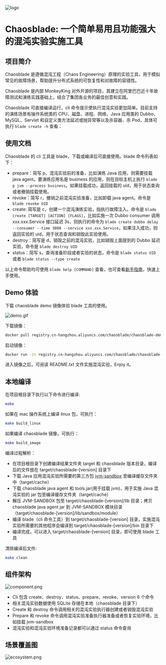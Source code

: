 ![logo](https://chaosblade.oss-cn-hangzhou.aliyuncs.com/doc/image/chaosblade-logo.png)  

# Chaosblade: 一个简单易用且功能强大的混沌实验实施工具

## 项目简介
Chaosblade 是遵循混沌工程（Chaos Engineering）原理的实验工具，用于模拟常见的故障场景，帮助提升分布式系统的可恢复性和对故障的容错性。

Chaosblade 是内部 MonkeyKing 对外开源的项目，其建立在阿里巴巴近十年故障测试和演练实践基础上，结合了集团各业务的最佳创意和实践。

Chaosblade 可直接编译运行，cli 命令提示使执行混沌实验更加简单。目前支持的演练场景有操作系统类的 CPU、磁盘、进程、网络，Java 应用类的 Dubbo、MySQL、Servlet 和自定义类方法延迟或抛异常等以及杀容器、杀 Pod，具体可执行 `blade create -h` 查看：

## 使用文档
Chaosblade 的 cli 工具是 blade，下载或编译后可直接使用。blade 命令列表如下：

* prepare：简写 p，混沌实验前的准备，比如演练 Java 应用，则需要挂载 java agent。要演练应用名是 business 的应用，则在目标主机上执行 `blade p jvm --process business`。如果挂载成功，返回挂载的 uid，用于状态查询或者撤销挂载使用。
* revoke：简写 r，撤销之前混沌实验准备，比如卸载 java agent。命令是 `blade revoke UID`
* create: 简写是 c，创建一个混沌演练实验，指执行故障注入。命令是 `blade create [TARGET] [ACTION] [FLAGS]`，比如实施一次 Dubbo consumer 调用 xxx.xxx.Service 接口延迟 3s，则执行的命令为 `blade create dubbo delay --consumer --time 3000 --service xxx.xxx.Service`，如果注入成功，则返回实验的 uid，用于状态查询和销毁此实验使用。
* destroy：简写是 d，销毁之前的混沌实验，比如销毁上面提到的 Dubbo 延迟实验，命令是 `blade destroy UID`
* status：简写 s，查询准备阶段或者实验的状态，命令是 `blade status UID` 或者 `blade status --type create`

以上命令帮助均可使用 `blade help [COMMAND]` 查看，也可查看[新手指南](https://github.com/chaosblade-io/chaosblade/wiki/%E6%96%B0%E6%89%8B%E6%8C%87%E5%8D%97)，快速上手使用。

## Demo 体验
下载 chaosblade demo 镜像体验 blade 工具的使用。
  
![demo.gif](https://chaosblade.oss-cn-hangzhou.aliyuncs.com/agent/release/chaosblade-demo-0.0.1.gif)  

下载镜像：
```bash
docker pull registry.cn-hangzhou.aliyuncs.com/chaosblade/chaosblade-demo:latest
```

启动镜像：
```bash
docker run -it registry.cn-hangzhou.aliyuncs.com/chaosblade/chaosblade-demo:latest
```

进入镜像之后，可阅读 README.txt 文件实施混沌实验，Enjoy it。

## 本地编译
在项目根目录下执行以下命令进行编译:
```bash
make
```

如果在 mac 操作系统上编译 linux 包，可执行：
```bash
make build_linux
```

如果编译 chaosblade 镜像，可执行：
```bash
make build_image
```

编译过程解析：
* 在项目根目录下创建编译结果文件夹 target 和 chaosblade 版本目录，编译后的文件放在 target/chaosblade-[version] 目录下
* 下载 Java 应用混沌实验所需要的第三方包 [jvm-sandbox](https://github.com/alibaba/jvm-sandbox/releases) 至编译缓存文件夹中（target/cache）
* 下载 chaosblade java agent 和 tools.jar(用于挂载 jvm)，用于实施 Java 混沌实验的 jar 包至编译缓存文件夹（target/cache）
* 解压 JVM-SANDBOX 包至 target/chaosblade-[version]/lib 目录；拷贝 chaosblade java agent jar 到 JVM-SANDBOX 模块目录（target/chaosblade-[version]/lib/sandbox/module）
* 编译 blade（cli 命令工具）到 target/chaosblade-[version] 目录，实施混沌实验所需要的其他程序会编译到 target/chaosblade-[version]/bin 目录下
* 编译完成，可以进入 target/chaosblade-[version] 目录，即可使用 blade 工具


清除编译后文件:
```bash
make clean
```

## 组件架构
![component.png](https://chaosblade.oss-cn-hangzhou.aliyuncs.com/doc/image/component.png)

* Cli 包含 create、destroy、status、prepare、revoke、version 6 个命令
* 相关混沌实验数据使用 SQLite 存储在本地（chaosblade 目录下）
* Create 和 destroy 命令调用相关的混沌实验执行器创建或者销毁混沌实验
* Prepare 和 revoke 命令调用混沌实验准备执行器准备或者恢复实验环境，比如挂载 jvm-sandbox
* 混沌实验和混沌实验环境准备记录都可以通过 status 命令查询

## 场景覆盖图
![ecosystem.png](https://chaosblade.oss-cn-hangzhou.aliyuncs.com/doc/image/ecosystem.png)
